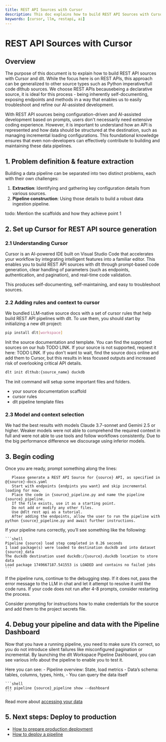 ```yaml
---
title: REST API Sources with Cursor
description: This doc explains how to build REST API Sources with Cursor
keywords: [cursor, llm, restapi, ai]
---
```


# REST API Sources with Cursor

## Overview

The purpose of this document is to explain how to build REST API sources with Cursor and dlt. While the focus here is on REST APIs, this approach can be generalized to other source types such as Python imperative/full code dlthub sources. We choose REST APIs becausebeing a declarative source, it is ideal for this process - being inherently self-documenting, exposing endpoints and methods in a way that enables us to easily troubleshoot and refine our AI-assisted development.

With REST API sources being configuration-driven and AI-assisted development based on prompts, users don't necessarily need extensive coding experience. However, it is important to understand how an API is represented and how data should be structured at the destination, such as managing incremental loading configurations. This foundational knowledge ensures that even non-developers can effectively contribute to building and maintaining these data pipelines.

## 1. Problem definition & feature extraction

Building a data pipeline can be separated into two distinct problems, each with their own challenges:

1. **Extraction**: Identifying and gathering key configuration details from various sources.
2. **Pipeline construction**: Using those details to build a robust data ingestion pipeline.

todo: Mention the scaffolds and how they achieve point 1


## 2. Set up Cursor for REST API source generation

### 2.1 Understanding Cursor

Cursor is an AI-powered IDE built on Visual Studio Code that accelerates your workflow by integrating intelligent features into a familiar editor. This enables you to build REST API sources with dlt through prompt-based code generation, clear handling of parameters (such as endpoints, authentication, and pagination), and real-time code validation.

This produces self-documenting, self-maintaining, and easy to troubleshoot sources.

### 2.2 Adding rules and context to cursor

We bundled LLM-native source docs with a set of cursor rules that help build REST API pipelines with dlt. To use them, you should start by initializing a new dlt project:

```bash
pip install dlt[workspace]
```

Init the source documentation and template. You can find the supported sources on our hub TODO LINK.
If your source is not supported, request it here: TODO LINK.
If you don't want to wait, find the source docs online and add them to Cursor, but this results in less focused outputs and increased risk of overlooking critical API details.

```bash
dlt init dlthub:{source_name} duckdb
```
The init command will setup some important files and folders.
- your source documentation scaffold
- cursor rules
- dlt pipeline template files

### 2.3 Model and context selection

We had the best results with models Claude 3.7-sonnet and Gemini 2.5 or higher. Weaker models were not able to comprehend the required context in full and were not able to use tools and follow workflows consistently. Due to the big performance difference we discourage using inferior models.



## 3. Begin coding

Once you are ready, prompt something along the lines:

 ```prompt
    Please generate a REST API Source for {source} API, as specified in @{source}-docs.yaml
    Start with endpoints {endpints you want} and skip incremental loading for now.
    Place the code in {source}_pipeline.py and name the pipeline {source}_pipeline.
    If the file exists, use it as a starting point.
    Do not add or modify any other files.
    Use @dlt rest api as a tutorial.
    After adding the endpoints, allow the user to run the pipeline with python {source}_pipeline.py and await further instructions.
   ```

 If your pipeline runs correctly, you’ll see something like the following:

    ```shell
    Pipeline {source} load step completed in 0.26 seconds
    1 load package(s) were loaded to destination duckdb and into dataset {source}_data
    The duckdb destination used duckdb:/{source}.duckdb location to store data
    Load package 1749667187.541553 is LOADED and contains no failed jobs
    ```

If the pipeline runs, continue to the debugging step. If it does not, pass the error message to the LLM in chat and let it attempt to resolve it until the code runs. If your code does not run after 4-8 prompts, consider restarting the process.

Consider prompting for instructions how to make credentials for the source and add them to the project secrets file.


## 4. Debug your pipeline and data with the Pipeline Dashboard

Now that you have a running pipeline, you need to make sure it’s correct, so you do not introduce silent failures like misconfigured pagination or incremental. By launching the dlt Workspace Pipeline Dashboard, you can see various info about the pipeline to enable you to test it.

Here you can see:
    - Pipeline overview: State, load metrics
    - Data’s schema: tables, columns, types, hints,
    - You can query the data itself

    ```shell
    dlt pipeline {source}_pipeline show --dashboard
    ```

Read more about [accessing your data](https://dlthub.com/docs/general-usage/dataset-access/)


## 5. Next steps: Deploy to production

- [How to prepare production deployment](https://dlthub.com/docs/walkthroughs/share-a-dataset)
- [How to deploy a pipeline](https://dlthub.com/docs/walkthroughs/deploy-a-pipeline)
